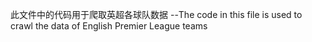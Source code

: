 此文件中的代码用于爬取英超各球队数据
--The code in this file is used to crawl the data of English Premier League teams